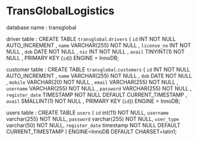 # TransGlobalLogistics

database name : transglobal

driver table : CREATE TABLE `transglobal`.`drivers` ( `id` INT NOT NULL AUTO_INCREMENT , `name` VARCHAR(255) NOT NULL , `license_no` INT 								 NOT NULL , `dob` DATE NOT NULL , `nic` INT NOT NULL , `avail` TINYINT(1) NOT NULL , PRIMARY KEY (`id`)) ENGINE = InnoDB;

customer table : CREATE TABLE `transglobal`.`customers` ( `id` INT NOT NULL AUTO_INCREMENT , `name` VARCHAR(255) NOT NULL , `dob` DATE NOT NULL , `mobile` VARCHAR(20) NOT NULL , `email` VARCHAR(255) NOT NULL , `username` VARCHAR(255) NOT NULL , `password` VARCHAR(255) NOT NULL , `register_date` TIMESTAMP NOT NULL DEFAULT CURRENT_TIMESTAMP , `avail` SMALLINT(1) NOT NULL , PRIMARY KEY (`id`)) ENGINE = InnoDB;


users table : CREATE TABLE `users` (
  `id` int(11) NOT NULL,
  `username` varchar(255) NOT NULL,
  `password` varchar(255) NOT NULL,
  `user_type` varchar(50) NOT NULL,
  `register_date` timestamp NOT NULL DEFAULT CURRENT_TIMESTAMP
) ENGINE=InnoDB DEFAULT CHARSET=latin1;
